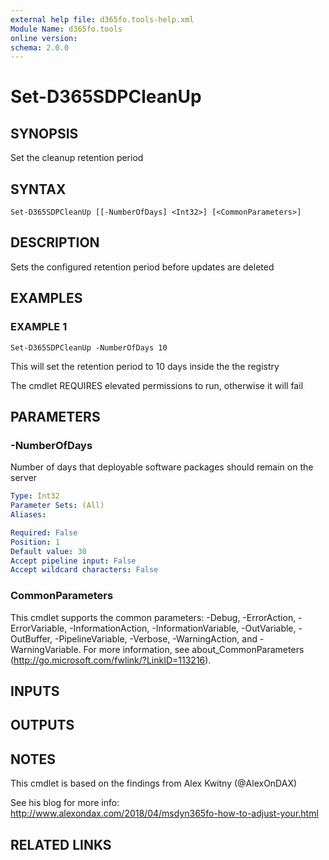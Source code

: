 ```yaml
---
external help file: d365fo.tools-help.xml
Module Name: d365fo.tools
online version:
schema: 2.0.0
---
```


# Set-D365SDPCleanUp

## SYNOPSIS
Set the cleanup retention period

## SYNTAX

```
Set-D365SDPCleanUp [[-NumberOfDays] <Int32>] [<CommonParameters>]
```

## DESCRIPTION
Sets the configured retention period before updates are deleted

## EXAMPLES

### EXAMPLE 1
```
Set-D365SDPCleanUp -NumberOfDays 10
```

This will set the retention period to 10 days inside the the registry

The cmdlet REQUIRES elevated permissions to run, otherwise it will fail

## PARAMETERS

### -NumberOfDays
Number of days that deployable software packages should remain on the server

```yaml
Type: Int32
Parameter Sets: (All)
Aliases:

Required: False
Position: 1
Default value: 30
Accept pipeline input: False
Accept wildcard characters: False
```

### CommonParameters
This cmdlet supports the common parameters: -Debug, -ErrorAction, -ErrorVariable, -InformationAction, -InformationVariable, -OutVariable, -OutBuffer, -PipelineVariable, -Verbose, -WarningAction, and -WarningVariable.
For more information, see about_CommonParameters (http://go.microsoft.com/fwlink/?LinkID=113216).

## INPUTS

## OUTPUTS

## NOTES
This cmdlet is based on the findings from Alex Kwitny (@AlexOnDAX)

See his blog for more info:
http://www.alexondax.com/2018/04/msdyn365fo-how-to-adjust-your.html

## RELATED LINKS

